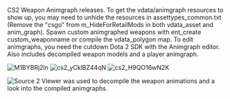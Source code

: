 CS2 Weapon Animgraph releases.
 To get the vdata/animgraph resources to show up, you may need to unhide the resources in assettypes_common.txt 
(Remove the "csgo" from m_HideForRetailMods in both vdata_asset and anim_graph). 
 Spawn custom animgraphed weapons with ent_create custom_weaponname or compile the vdata_polygon map.
 To edit animgraphs, you need the cutdown Dota 2 SDK with the Animgraph editor. Also includes decompiled weapon models and a player animgraph.
 
![M1BYBRj2ln](https://github.com/user-attachments/assets/2bc3c931-ddfb-4b2a-9bf8-b2edc0f0c3cd)
![cs2_yCklBZ44qN](https://github.com/user-attachments/assets/88c5211b-9002-46d9-a0ea-13902bcadfa6)
![cs2_H9QO16wN2K](https://github.com/user-attachments/assets/339aeeed-77d4-41ea-8a70-f289964fa555)


![Source 2 Viewer](https://github.com/ValveResourceFormat/ValveResourceFormat) was used to decompile the weapon animations and a look into the compiled animgraphs.

